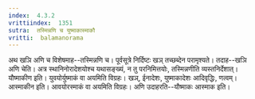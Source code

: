 ```yaml
---
index:  4.3.2
vrittiindex:  1351
sutra:  तस्मिन्नणि च युष्माकास्माकौ
vritti:  balamanorama 
---
```


अथ खञि अणि च विशेषमाह--तस्मिन्नणि च। पूर्वसूत्रे निर्दिष्टः खञ् तच्छब्देन परामृश्यते। तदाह--खञि अणि चेति। अत्र स्थानिनोरादेशयोश्च यथासङ्ख्यं, न तु परनिमित्तयोः, तस्मिन्नणीति व्यस्तनिर्देशात्। यौष्माकीण इति। युवयोर्युष्माकं वा अयमिति विग्रहः। खञ्, ईनादेशः, युष्माकादेशः आदिवृद्धिः, णत्वम्। आस्माकीन इति। आवयोरस्माकं वा अयमिति विग्रहः। अणि उदाहरति--यौष्माकः आस्माक इति। 

